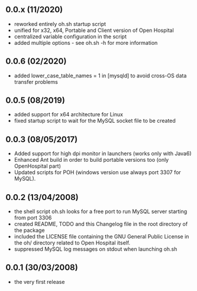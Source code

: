 0.0.x (11/2020)
--------------
- reworked entirely oh.sh startup script
- unified for x32, x64, Portable and Client version of Open Hospital
- centralized variable configuration in the script
- added multiple options - see oh.sh -h for more information

0.0.6 (02/2020)
--------------
- added lower_case_table_names = 1 in [mysqld] to avoid cross-OS data transfer problems 

0.0.5 (08/2019)
--------------
- added support for x64 architecture for Linux
- fixed startup script to wait for the MySQL socket file to be created

0.0.3 (08/05/2017)
------------------
- Added support for high dpi monitor in launchers (works only with Java6)
- Enhanced Ant build in order to build portable versions too (only OpenHospital part)
- Updated scripts for POH (windows version use always port 3307 for MySQL).

0.0.2 (13/04/2008)
------------------
- the shell script oh.sh looks for a free port to run MySQL server starting from port 3306
- created README, TODO and this Changelog file in the root directory of the package
- included the LICENSE file containing the GNU General Public License in the oh/ directory related to Open Hospital itself.
- suppressed MySQL log messages on stdout when launching oh.sh

0.0.1 (30/03/2008)
------------------
- the very first release
